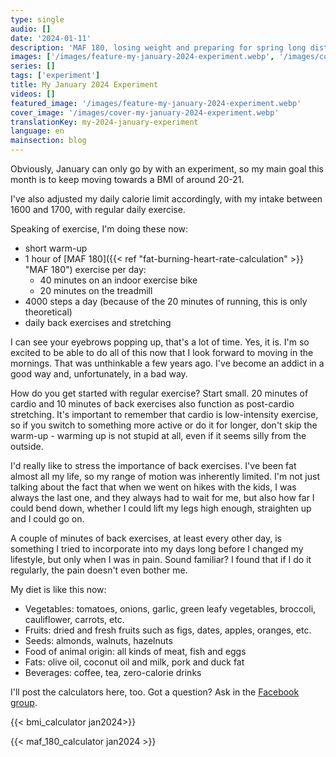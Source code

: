```yaml
---
type: single
audio: []
date: '2024-01-11'
description: 'MAF 180, losing weight and preparing for spring long distance running'
images: ['/images/feature-my-january-2024-experiment.webp', '/images/cover-my-january-2024-experiment.webp']
series: []
tags: ['experiment']
title: My January 2024 Experiment
videos: []
featured_image: '/images/feature-my-january-2024-experiment.webp'
cover_image: '/images/cover-my-january-2024-experiment.webp'
translationKey: my-2024-january-experiment
language: en
mainsection: blog
---
```

Obviously, January can only go by with an experiment, so my main goal this month is to keep moving towards a BMI of around 20-21.

I've also adjusted my daily calorie limit accordingly, with my intake between 1600 and 1700, with regular daily exercise.

Speaking of exercise, I'm doing these now:

 - short warm-up
 - 1 hour of [MAF 180]({{< ref "fat-burning-heart-rate-calculation" >}} "MAF 180") exercise per day:
     - 40 minutes on an indoor exercise bike
     - 20 minutes on the treadmill
 - 4000 steps a day (because of the 20 minutes of running, this is only theoretical)
 - daily back exercises and stretching

I can see your eyebrows popping up, that's a lot of time. Yes, it is. I'm so excited to be able to do all of this now that I look forward to moving in the mornings. That was unthinkable a few years ago. I've become an addict in a good way and, unfortunately, in a bad way.

How do you get started with regular exercise? Start small. 20 minutes of cardio and 10 minutes of back exercises also function as post-cardio stretching. It's important to remember that cardio is low-intensity exercise, so if you switch to something more active or do it for longer, don't skip the warm-up - warming up is not stupid at all, even if it seems silly from the outside.

I'd really like to stress the importance of back exercises. I've been fat almost all my life, so my range of motion was inherently limited. I'm not just talking about the fact that when we went on hikes with the kids, I was always the last one, and they always had to wait for me, but also how far I could bend down, whether I could lift my legs high enough, straighten up and I could go on.

A couple of minutes of back exercises, at least every other day, is something I tried to incorporate into my days long before I changed my lifestyle, but only when I was in pain. Sound familiar? I found that if I do it regularly, the pain doesn't even bother me.

My diet is like this now:

- Vegetables: tomatoes, onions, garlic, green leafy vegetables, broccoli, cauliflower, carrots, etc.
- Fruits: dried and fresh fruits such as figs, dates, apples, oranges, etc.
- Seeds: almonds, walnuts, hazelnuts
- Food of animal origin: all kinds of meat, fish and eggs
- Fats: olive oil, coconut oil and milk, pork and duck fat
- Beverages: coffee, tea, zero-calorie drinks


I'll post the calculators here, too. Got a question? Ask in the [Facebook group](https://www.facebook.com/groups/1098348161611343 "Facebook group").

{{< bmi_calculator jan2024>}}

{{< maf_180_calculator jan2024 >}}
